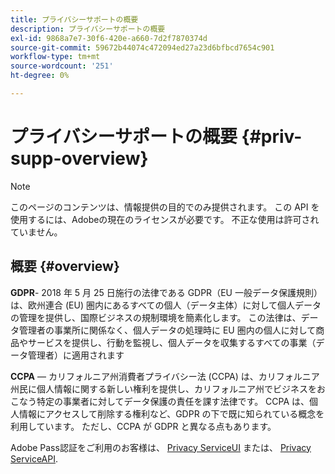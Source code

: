 ```yaml
---
title: プライバシーサポートの概要
description: プライバシーサポートの概要
exl-id: 9868a7e7-30f6-420e-a660-7d2f7870374d
source-git-commit: 59672b44074c472094ed27a23d6bfbcd7654c901
workflow-type: tm+mt
source-wordcount: '251'
ht-degree: 0%

---
```


# プライバシーサポートの概要 {#priv-supp-overview}

>[!NOTE]
>
>このページのコンテンツは、情報提供の目的でのみ提供されます。 この API を使用するには、Adobeの現在のライセンスが必要です。 不正な使用は許可されていません。

## 概要 {#overview}

**GDPR**- 2018 年 5 月 25 日施行の法律である GDPR（EU 一般データ保護規則）は、欧州連合 (EU) 圏内にあるすべての個人（データ主体）に対して個人データの管理を提供し、国際ビジネスの規制環境を簡素化します。 この法律は、データ管理者の事業所に関係なく、個人データの処理時に EU 圏内の個人に対して商品やサービスを提供し、行動を監視し、個人データを収集するすべての事業（データ管理者）に適用されます

**CCPA** — カリフォルニア州消費者プライバシー法 (CCPA) は、カリフォルニア州民に個人情報に関する新しい権利を提供し、カリフォルニア州でビジネスをおこなう特定の事業者に対してデータ保護の責任を課す法律です。 CCPA は、個人情報にアクセスして削除する権利など、GDPR の下で既に知られている概念を利用しています。 ただし、CCPA が GDPR と異なる点もあります。

Adobe Pass認証をご利用のお客様は、 [Privacy ServiceUI](https://www.adobe.io/apis/experiencecloud/gdpr/docs/alldocs.html#!api-specification/markdown/narrative/tutorials/privacy_service_tutorial/privacy_service_ui_tutorial.md) または、 [Privacy ServiceAPI](https://www.adobe.io/apis/experiencecloud/gdpr/docs/alldocs.html#!api-specification/markdown/narrative/tutorials/privacy_service_tutorial/privacy_service_api_tutorial.md).

<!--

>[!MORELIKETHIS]
>
>* [Privacy Services Overview](https://www.adobe.io/apis/experiencecloud/gdpr/docs/alldocs.html#!api-specification/markdown/narrative/technical_overview/privacy_service_overview/privacy_service_overview.md)
>* [Privacy Service API documentation](https://www.adobe.io/apis/experiencecloud/gdpr.html)
-->
